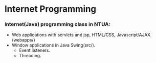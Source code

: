 # Internet Programming
### Internet(Java) programming class in NTUA: 
* Web applications with servlets and jsp, HTML/CSS, Javascript/AJAX.(webapps/)
* Window applications in Java Swing(src/).
    * Event listeners.
    * Threading.
